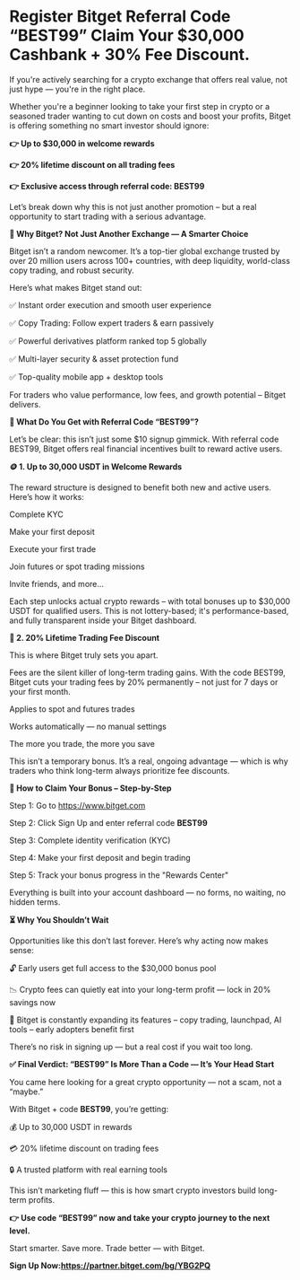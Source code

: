 # Register Bitget Referral Code “BEST99” Claim Your $30,000 Cashbank + 30% Fee Discount. 

If you're actively searching for a crypto exchange that offers real value, not just hype — you're in the right place.

Whether you're a beginner looking to take your first step in crypto or a seasoned trader wanting to cut down on costs and boost your profits, Bitget is offering something no smart investor should ignore:

**👉 Up to $30,000 in welcome rewards**

**👉 20% lifetime discount on all trading fees**

**👉 Exclusive access through referral code: BEST99**

Let’s break down why this is not just another promotion – but a real opportunity to start trading with a serious advantage.

**🚀 Why Bitget? Not Just Another Exchange — A Smarter Choice**

Bitget isn’t a random newcomer. It’s a top-tier global exchange trusted by over 20 million users across 100+ countries, with deep liquidity, world-class copy trading, and robust security.

Here’s what makes Bitget stand out:

✅ Instant order execution and smooth user experience

✅ Copy Trading: Follow expert traders & earn passively

✅ Powerful derivatives platform ranked top 5 globally

✅ Multi-layer security & asset protection fund

✅ Top-quality mobile app + desktop tools

For traders who value performance, low fees, and growth potential – Bitget delivers.

**🎁 What Do You Get with Referral Code “BEST99”?**

Let’s be clear: this isn’t just some $10 signup gimmick. With referral code BEST99, Bitget offers real financial incentives built to reward active users.

**🪙 1. Up to 30,000 USDT in Welcome Rewards**

The reward structure is designed to benefit both new and active users. Here’s how it works:

Complete KYC

Make your first deposit

Execute your first trade

Join futures or spot trading missions

Invite friends, and more...

Each step unlocks actual crypto rewards – with total bonuses up to $30,000 USDT for qualified users. This is not lottery-based; it's performance-based, and fully transparent inside your Bitget dashboard.

**💸 2. 20% Lifetime Trading Fee Discount**

This is where Bitget truly sets you apart.

Fees are the silent killer of long-term trading gains. With the code BEST99, Bitget cuts your trading fees by 20% permanently – not just for 7 days or your first month.

Applies to spot and futures trades

Works automatically — no manual settings

The more you trade, the more you save

This isn’t a temporary bonus. It’s a real, ongoing advantage — which is why traders who think long-term always prioritize fee discounts.

**💼 How to Claim Your Bonus – Step-by-Step**

Step 1: Go to https://www.bitget.com

Step 2: Click Sign Up and enter referral code **BEST99**

Step 3: Complete identity verification (KYC)

Step 4: Make your first deposit and begin trading

Step 5: Track your bonus progress in the "Rewards Center"

Everything is built into your account dashboard — no forms, no waiting, no hidden terms.

**⏳ Why You Shouldn’t Wait**

Opportunities like this don’t last forever. Here’s why acting now makes sense:

🔓 Early users get full access to the $30,000 bonus pool

📉 Crypto fees can quietly eat into your long-term profit — lock in 20% savings now

🔄 Bitget is constantly expanding its features – copy trading, launchpad, AI tools – early adopters benefit first

There’s no risk in signing up — but a real cost if you wait too long.

**✅ Final Verdict: “BEST99” Is More Than a Code — It’s Your Head Start**

You came here looking for a great crypto opportunity — not a scam, not a “maybe.”

With Bitget + code **BEST99**, you’re getting:

💰 Up to 30,000 USDT in rewards

💳 20% lifetime discount on trading fees

🔒 A trusted platform with real earning tools

This isn’t marketing fluff — this is how smart crypto investors build long-term profits.

**👉 Use code “BEST99” now and take your crypto journey to the next level.**

Start smarter. Save more. Trade better — with Bitget.

**Sign Up Now:https://partner.bitget.com/bg/YBG2PQ**

